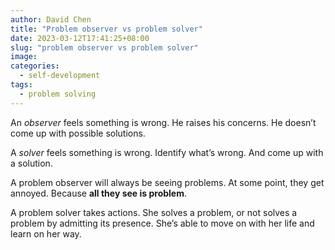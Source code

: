 ```yaml
---
author: David Chen
title: "Problem observer vs problem solver"
date: 2023-03-12T17:41:25+08:00
slug: "problem observer vs problem solver"
image: 
categories:
  - self-development
tags:
  - problem solving
---
```


An *observer* feels something is wrong. He raises his concerns. He doesn’t come up with possible solutions.

A *solver* feels something is wrong. Identify what’s wrong. And come up with a solution.

A problem observer will always be seeing problems. At some point, they get annoyed. Because **all they see is problem**.

A problem solver takes actions. She solves a problem, or not solves a problem by admitting its presence. She’s able to move on with her life and learn on her way.